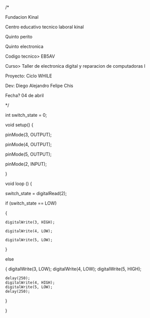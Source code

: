 /*

   Fundacion Kinal
   
   Centro educativo tecnico laboral kinal
   
   Quinto perito
   
   Quinto electronica
   
   Codigo tecnico> EB5AV
   
   Curso> Taller de electronica digital y reparacion de computadoras I
   
   Proyecto: Ciclo WHILE
   
   Dev: Diego Alejandro Felipe Chis
   
   Fecha? 04 de abril
   
*/


int switch_state = 0;

void setup() {

  pinMode(3, OUTPUT);
  
  pinMode(4, OUTPUT);
  
  pinMode(5, OUTPUT);
  
  pinMode(2, INPUT);
  
}


void loop () {

  switch_state = digitalRead(2);
  
  
  if (switch_state == LOW)
  
  {
  
    digitalWrite(3, HIGH);
    
    digitalWrite(4, LOW);
    
    digitalWrite(5, LOW);
    
  }
  
  else
  
  {
    digitalWrite(3, LOW);
    digitalWrite(4, LOW);
    digitalWrite(5, HIGH);
    
    delay(250);
    digitalWrite(4, HIGH);
    digitalWrite(5, LOW);
    delay(250);
  }
  
}

